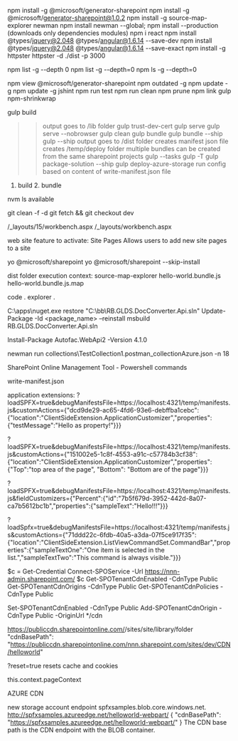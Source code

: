
npm install -g @microsoft/generator-sharepoint
npm install -g @microsoft/generator-sharepoint@1.0.2
npm install -g source-map-explorer newman
npm install newman --global;
npm install --production   (downloads only dependencies modules)
npm i react
npm install @types/jquery@2.048 @types/angular@1.6.14 --save-dev
npm install @types/jquery@2.048 @types/angular@1.6.14 --save-exact
npm install -g httpster
httpster -d ./dist -p 3000


npm list -g --depth 0
npm list -g --depth=0
npm ls -g --depth=0

npm view @microsoft/generator-sharepoint
npm outdated -g
npm update -g
npm update -g jshint
npm run test
npm run clean
npm prune
npm link gulp
npm-shrinkwrap

gulp build
>>output goes to /lib folder
gulp trust-dev-cert
gulp serve
gulp serve --nobrowser
gulp clean
gulp bundle
gulp bundle --ship
gulp --ship
>>output goes to /dist folder
>>creates manifest json file
>>creates /temp/deploy folder
>>multiple bundles can be created from the same sharepoint projects
gulp --tasks
gulp -T
gulp package-solution --ship
gulp deploy-azure-storage
>>run config based on content of write-manifest.json file
1. build 2. bundle

nvm ls available

git clean -f -d
git fetch && git checkout dev

/_layouts/15/workbench.aspx
/_layouts/workbench.aspx

web site feature to activate:
Site Pages
Allows users to add new site pages to a site

yo @microsoft/sharepoint
yo @microsoft/sharepoint --skip-install


dist folder execution context:
source-map-explorer hello-world.bundle.js hello-world.bundle.js.map


code .
explorer .


C:\apps\nuget.exe restore "C:\bb\RB.GLDS.DocConverter.Api.sln"
Update-Package -Id <package_name> –reinstall 
msbuild RB.GLDS.DocConverter.Api.sln

Install-Package Autofac.WebApi2 -Version 4.1.0 

newman run collections\TestCollection1.postman_collectionAzure.json -n 18

SharePoint Online Management Tool -  Powershell commands

write-manifest.json

application extensions:
?loadSPFX=true&debugManifestsFile=https://localhost:4321/temp/manifests.js&customActions={"dcd9de29-ac65-4fd6-93e6-debffba1cebc":{"location":"ClientSideExtension.ApplicationCustomizer","properties":{"testMessage":"Hello as property!"}}}


?loadSPFX=true&debugManifestsFile=https://localhost:4321/temp/manifests.js&customActions={"151002e5-1c8f-4553-a91c-c57784b3cf38":{"location":"ClientSideExtension.ApplicationCustomizer","properties":{"Top":"top area of the page", "Bottom": "Bottom are of the page"}}}

?loadSPFX=true&debugManifestsFile=https://localhost:4321/temp/manifests.js&fieldCustomizers={"Percent":{"id":"7b5f679d-3952-442d-8a07-ca7b5612bc1b","properties":{"sampleText":"Hello!!!"}}}

?loadSpfx=true&debugManifestsFile=https://localhost:4321/temp/manifests.js&customActions={"71ddd22c-6fdb-40a5-a3da-07f5ce917f35":{"location":"ClientSideExtension.ListViewCommandSet.CommandBar","properties":{"sampleTextOne":"One item is selected in the list.","sampleTextTwo":"This command is always visible."}}}


$c = Get-Credential
Connect-SPOService -Url https://nnn-admin.sharepoint.com/  $c 
Get-SPOTenantCdnEnabled -CdnType Public
Get-SPOTenantCdnOrigins -CdnType Public
Get-SPOTenantCdnPolicies -CdnType Public

Set-SPOTenantCdnEnabled -CdnType Public
Add-SPOTenantCdnOrigin -CdnType Public -OriginUrl */cdn

https://publiccdn.sharepointonline.com/<tenant host name>/sites/site/library/folder
"cdnBasePath": "https://publiccdn.sharepointonline.com/nnn.sharepoint.com/sites/dev/CDN/helloworld"

?reset=true
resets cache and cookies

this.context.pageContext



AZURE CDN

new storage account endpoint spfxsamples.blob.core.windows.net.
http://spfxsamples.azureedge.net/helloworld-webpart/
{
  "cdnBasePath": "https://spfxsamples.azureedge.net/helloworld-webpart/"
} 
The CDN base path is the CDN endpoint with the BLOB container.
